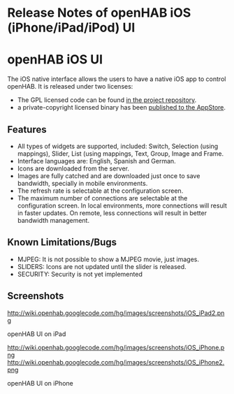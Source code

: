 # Release Notes of openHAB iOS (iPhone/iPad/iPod) UI

# openHAB iOS UI

The iOS native interface allows the users to have a native iOS app to control openHAB. It is released under two licenses: 
- The GPL licensed code can be found [in the project repository](http://code.google.com/p/openhab/source/browse/?repo=ios).
- a private-copyright licensed binary has been [published to the AppStore](http://itunes.apple.com/us/app/openhab/id492054521?mt=8).

## Features

- All types of widgets are supported, included: Switch, Selection (using mappings), Slider,  List (using mappings,  Text,  Group, Image and Frame.
- Interface languages are: English, Spanish and German.
- Icons are downloaded from the server.
- Images are fully catched and are downloaded just once to save bandwidth, specially in mobile environments.
- The refresh rate is selectable at the configuration screen.
- The maximum number of connections are selectable at the configuration screen. In local environments,  more connections will result in faster updates. On remote, less connections will result in better bandwidth  management.

## Known Limitations/Bugs

- MJPEG: It is not possible to show a MJPEG movie, just images.
- SLIDERS: Icons are not updated until the slider is released.
- SECURITY: Security is not yet implemented

## Screenshots

http://wiki.openhab.googlecode.com/hg/images/screenshots/iOS_iPad2.png

openHAB UI on iPad


http://wiki.openhab.googlecode.com/hg/images/screenshots/iOS_iPhone.png http://wiki.openhab.googlecode.com/hg/images/screenshots/iOS_iPhone2.png

openHAB UI on iPhone